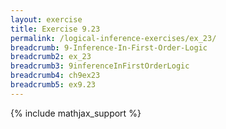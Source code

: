 ```yaml
---
layout: exercise
title: Exercise 9.23
permalink: /logical-inference-exercises/ex_23/
breadcrumb: 9-Inference-In-First-Order-Logic
breadcrumb2: ex_23
breadcrumb3: 9inferenceInFirstOrderLogic
breadcrumb4: ch9ex23
breadcrumb5: ex9.23
---
```


{% include mathjax_support %}

